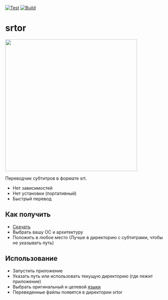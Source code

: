 [![Test](https://github.com/thumbrise/srtor/actions/workflows/master-test.yml/badge.svg)](https://github.com/thumbrise/srtor/actions/workflows/master-test.yml)
[![Build](https://github.com/thumbrise/srtor/actions/workflows/master-build.yml/badge.svg)](https://github.com/thumbrise/srtor/actions/workflows/master-build.yml)

# srtor
<img src="https://github.com/thumbrise/srtor/assets/61841057/cd1f04d1-9e58-4289-ba20-a3251f36a169" width="419px" />

Переводчик субтитров в формате srt.

- Нет зависимостей
- Нет установки (портативный)
- Быстрый перевод

## Как получить
- [Скачать](https://github.com/thumbrise/srtor/releases)
- Выбрать вашу ОС и архитектуру
- Положить в любое место (Лучше в директорию с субтитрами, чтобы не указывать путь)

## Использование
- Запустить приложение
- Указать путь или использовать текущую директорию (где лежит приложение)
- Выбрать оригинальный и целевой [языки](https://cloud.google.com/translate/docs/languages)
- Переведенные файлы появятся в директории srtor 
